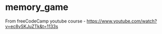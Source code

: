 # memory_game
 
From freeCodeCamp youtube course - https://www.youtube.com/watch?v=ec8vSKJuZTk&t=1133s
